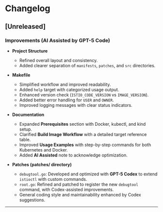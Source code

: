 # Changelog

## [Unreleased]

### Improvements (AI Assisted by GPT-5 Code)
- **Project Structure**
  - Refined overall layout and consistency.
  - Added clearer separation of `manifests`, `patches`, and `src` directories.

- **Makefile**
  - Simplified workflow and improved readability.
  - Added `help` target with categorized usage output.
  - Enhanced version check (`ISTIO_CODE_VERSION` vs `IMAGE_VERSION`).
  - Added better error handling for `USER` and `OWNER`.
  - Improved logging messages with clear status indicators.

- **Documentation**
  - Expanded **Prerequisites** section with Docker, kubectl, and kind setup.
  - Clarified **Build Image Workflow** with a detailed target reference table.
  - Improved **Usage Examples** with step-by-step commands for both Kubernetes and Docker.
  - Added **AI Assisted** note to acknowledge optimization.

- **Patches (patches/ directory)**
  - `debugtool.go`: Developed and optimized with **GPT-5 Codex** to extend `istioctl` with custom commands.
  - `root.go`: Refined and patched to register the new `debugtool` command, with Codex-assisted improvements.
  - General coding style and maintainability enhanced by Codex suggestions.

---
